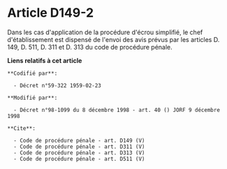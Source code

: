 # Article D149-2

Dans les cas d'application de la procédure d'écrou simplifié, le chef d'établissement est dispensé de l'envoi des avis prévus
par les articles D. 149, D. 511, D. 311 et D. 313 du code de procédure pénale.

**Liens relatifs à cet article**

	**Codifié par**:

	  - Décret n°59-322 1959-02-23

	**Modifié par**:

	  - Décret n°98-1099 du 8 décembre 1998 - art. 40 () JORF 9 décembre 1998

	**Cite**:

	  - Code de procédure pénale - art. D149 (V)
	  - Code de procédure pénale - art. D311 (V)
	  - Code de procédure pénale - art. D313 (V)
	  - Code de procédure pénale - art. D511 (V)
